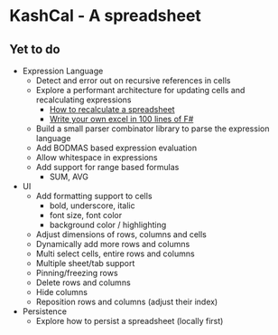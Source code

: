 # KashCal - A spreadsheet

## Yet to do

- Expression Language
  - Detect and error out on recursive references in cells
  - Explore a performant architecture for updating cells and recalculating expressions
    - [How to recalculate a spreadsheet](https://lord.io/blog/2020/spreadsheets/)
    - [Write your own excel in 100 lines of F#](http://tomasp.net/blog/2018/write-your-own-excel/)
  - Build a small parser combinator library to parse the expression language 
  - Add BODMAS based expression evaluation
  - Allow whitespace in expressions
  - Add support for range based formulas
    - SUM, AVG
- UI
  - Add formatting support to cells 
    - bold, underscore, italic
    - font size, font color
    - background color / highlighting
  - Adjust dimensions of rows, columns and cells
  - Dynamically add more rows and columns
  - Multi select cells, entire rows and columns
  - Multiple sheet/tab support
  - Pinning/freezing rows
  - Delete rows and columns
  - Hide columns
  - Reposition rows and columns (adjust their index)
- Persistence
  - Explore how to persist a spreadsheet (locally first)
